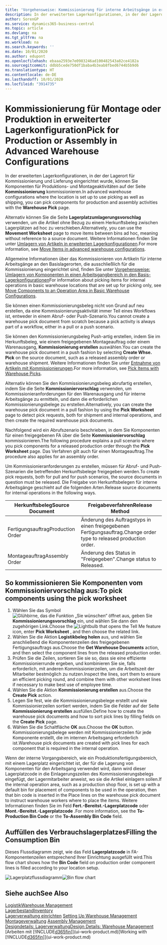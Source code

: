 ```yaml
---
title: 'Vorgehensweise: Kommissionierung für interne Arbeitsgänge in erweiterter Lagerkonfigurationen | Microsoft Docs'
description: In der erweiterten Lagerkonfigurationen, in der der Lagerort für Kommissionierung und Lieferung eingerichtet wurde, können Sie Komponenten für Produktions- und Montageaktivitäten auf der Seite **Kommissionierung** kommissionieren.
author: SorenGP
ms.service: dynamics365-business-central
ms.topic: article
ms.devlang: na
ms.tgt_pltfrm: na
ms.workload: na
ms.search.keywords: ''
ms.date: 10/01/2020
ms.author: edupont
ms.openlocfilehash: ebaaa2593e7e0983246ad100482543a82ce4182a
ms.sourcegitcommit: ddbb5cede750df1baba4b3eab8fbed6744b5b9d6
ms.translationtype: HT
ms.contentlocale: de-DE
ms.lasthandoff: 10/01/2020
ms.locfileid: "3914735"
---
```

# <a name="pick-for-production-or-assembly-in-advanced-warehouse-configurations"></a><span data-ttu-id="924eb-103">Kommissionierung für Montage oder Produktion in erweiterter Lagerkonfiguration</span><span class="sxs-lookup"><span data-stu-id="924eb-103">Pick for Production or Assembly in Advanced Warehouse Configurations</span></span>
<span data-ttu-id="924eb-104">In der erweiterten Lagerkonfigurationen, in der der Lagerort für Kommissionierung und Lieferung eingerichtet wurde, können Sie Komponenten für Produktions- und Montageaktivitäten auf der Seite **Kommissionierung** kommissionieren.</span><span class="sxs-lookup"><span data-stu-id="924eb-104">In advanced warehouse configurations where the location is set up to use picking as well as shipping, you can pick components for production and assembly activities with the **Warehouse Pick** page.</span></span>  

<span data-ttu-id="924eb-105">Alternativ können Sie die Seite **Lagerplatzumlagerungsvorschlag** verwenden, um die Artikel ohne Bezug zu einem Herkunftsbeleg zwischen Lagerplätzen ad hoc zu verschieben.</span><span class="sxs-lookup"><span data-stu-id="924eb-105">Alternatively, you can use the **Movement Worksheet** page to move items between bins ad hoc, meaning without reference to a source document.</span></span> <span data-ttu-id="924eb-106">Weitere Informationen finden Sie unter [Umlagern von Artikeln in erweiterten Lagerkonfigurationen](warehouse-how-to-move-items-in-advanced-warehousing.md).</span><span class="sxs-lookup"><span data-stu-id="924eb-106">For more information, see [Move Items in advanced warehouse configurations](warehouse-how-to-move-items-in-advanced-warehousing.md).</span></span>  

<span data-ttu-id="924eb-107">Allgemeine Informationen über das Kommissionieren von Artikeln für interne Arbeitsgänge an den Basislagerorten, die ausschließlich für die Kommissionierung eingerichtet sind, finden Sie unter [Vorgehensweise: Umlagern von Komponenten in einen Arbeitsgangbereich in den Basis-Lagerkonfigurationen](warehouse-how-to-move-components-to-an-operation-area-in-basic-warehousing.md)</span><span class="sxs-lookup"><span data-stu-id="924eb-107">For information about picking items for internal operations in basic warehouse locations that are set up for picking only, see [Move Components to an Operation Area in Basic Warehouse Configurations](warehouse-how-to-move-components-to-an-operation-area-in-basic-warehousing.md).</span></span>  

<span data-ttu-id="924eb-108">Sie können einen Kommissionierungsbeleg nicht von Grund auf neu erstellen, da eine Kommissionierungsaktivität immer Teil eines Workflows ist, entweder in einem Abruf- oder Push-Szenario.</span><span class="sxs-lookup"><span data-stu-id="924eb-108">You cannot create a warehouse pick document from scratch because a pick activity is always part of a workflow, either in a pull or a push scenario.</span></span>  

<span data-ttu-id="924eb-109">Sie können den Kommissionierungsbeleg Push-artig erstellen, indem Sie im Herkunftsbeleg, wie einem freigegebenen Montageauftrag oder einem Warenausgang, **Kommissionierung erstellen** auswählen.</span><span class="sxs-lookup"><span data-stu-id="924eb-109">You can create the warehouse pick document in a push fashion by selecting **Create Whse. Pick** on the source document, such as a released assembly order or warehouse shipment.</span></span> <span data-ttu-id="924eb-110">Weitere Informationen finden Sie unter [Entnahme von Artikeln mit Kommissionierungen](warehouse-how-to-pick-items-for-warehouse-shipment.md).</span><span class="sxs-lookup"><span data-stu-id="924eb-110">For more information, see [Pick Items with Warehouse Picks](warehouse-how-to-pick-items-for-warehouse-shipment.md).</span></span>  

<span data-ttu-id="924eb-111">Alternativ können Sie den Kommissionierungsbeleg abrufartig erstellen, indem Sie die Seite **Kommissioniervorschlag** verwenden, um Kommissionieranforderungen für den Warenausgang und für interne Arbeitsgänge zu ermitteln, und dann die erforderlichen Kommissionierungsbelege zu erstellen.</span><span class="sxs-lookup"><span data-stu-id="924eb-111">Alternatively, you can create the warehouse pick document in a pull fashion by using the **Pick Worksheet** page to detect pick requests, both for shipment and internal operations, and then create the required warehouse pick documents.</span></span>  

<span data-ttu-id="924eb-112">Nachfolgend wird ein Abrufszenario beschrieben, in dem Sie Komponenten für einen freigegebenen FA über die Seite **Kommissioniervorschlag** kommissionieren.</span><span class="sxs-lookup"><span data-stu-id="924eb-112">The following procedure explains a pull scenario where you pick components for a released production order through the **Pick Worksheet** page.</span></span> <span data-ttu-id="924eb-113">Das Verfahren gilt auch für einen Montageauftrag.</span><span class="sxs-lookup"><span data-stu-id="924eb-113">The procedure also applies for an assembly order.</span></span>  

<span data-ttu-id="924eb-114">Um Kommissionieranforderungen zu erstellen, müssen für Abruf- und Push-Szenarien die betreffenden Herkunftsbelege freigegeben werden.</span><span class="sxs-lookup"><span data-stu-id="924eb-114">To create pick requests, both for pull and for push scenarios, the source documents in question must be released.</span></span> <span data-ttu-id="924eb-115">Die Freigabe von Herkunftsbelegen für interne Arbeitsgänge geschieht auf die folgenden Arten.</span><span class="sxs-lookup"><span data-stu-id="924eb-115">Release source documents for internal operations in the following ways.</span></span>  

|<span data-ttu-id="924eb-116">Herkunftsbeleg</span><span class="sxs-lookup"><span data-stu-id="924eb-116">Source Document</span></span>|<span data-ttu-id="924eb-117">Freigabeverfahren</span><span class="sxs-lookup"><span data-stu-id="924eb-117">Release Method</span></span>|  
|---------------------|--------------------|  
|<span data-ttu-id="924eb-118">Fertigungsauftrag</span><span class="sxs-lookup"><span data-stu-id="924eb-118">Production Order</span></span>|<span data-ttu-id="924eb-119">Änderung des Auftragstyps in einen freigegebenen Fertigungsauftrag.</span><span class="sxs-lookup"><span data-stu-id="924eb-119">Change order type to released production order.</span></span>|  
|<span data-ttu-id="924eb-120">Montageauftrag</span><span class="sxs-lookup"><span data-stu-id="924eb-120">Assembly Order</span></span>|<span data-ttu-id="924eb-121">Änderung des Status in "Freigegeben".</span><span class="sxs-lookup"><span data-stu-id="924eb-121">Change status to Released.</span></span>|  

## <a name="to-pick-components-using-the-pick-worksheet"></a><span data-ttu-id="924eb-122">So kommissionieren Sie Komponenten vom Kommissioniervorschlag aus:</span><span class="sxs-lookup"><span data-stu-id="924eb-122">To pick components using the pick worksheet</span></span>  
1.  <span data-ttu-id="924eb-123">Wählen Sie das Symbol ![Glühbirne, das die Funktion „Sie wünschen“ öffnet](media/ui-search/search_small.png "Was möchten Sie tun?") aus, geben Sie **Kommissionierungsvorschlag** ein, und wählen Sie dann den zugehörigen Link.</span><span class="sxs-lookup"><span data-stu-id="924eb-123">Choose the ![Lightbulb that opens the Tell Me feature](media/ui-search/search_small.png "Tell me what you want to do") icon, enter **Pick Worksheet** , and then choose the related link.</span></span>  
2.  <span data-ttu-id="924eb-124">Wählen Sie die Aktion **Logistikbeleg holen** aus, und wählen Sie anschließend die Komponentenzeilen des freigegebenen Fertigungsauftrags aus.</span><span class="sxs-lookup"><span data-stu-id="924eb-124">Choose the **Get Warehouse Documents** action, and then select the component lines from the released production order.</span></span>  
3.  <span data-ttu-id="924eb-125">Prüfen Sie die Zeilen, sortieren Sie sie so, dass sie eine effiziente Kommissionierrunde ergeben, und kombinieren Sie sie, falls erforderlich, mit anderen Kommissionierzeilen, um die Arbeitszeit der Mitarbeiter bestmöglich zu nutzen.</span><span class="sxs-lookup"><span data-stu-id="924eb-125">Inspect the lines, sort them to ensure an efficient picking round, and combine them with other worksheet lines if necessary to make best use of employee time.</span></span>  
4.  <span data-ttu-id="924eb-126">Wählen Sie die Aktion **Kommissionierung erstellen** aus.</span><span class="sxs-lookup"><span data-stu-id="924eb-126">Choose the **Create Pick** action.</span></span>  
5.  <span data-ttu-id="924eb-127">Legen Sie fest, wie die Kommissionierungsbelege erstellt und wie Kommissionierzeilen sortiert werden, indem Sie die Felder auf der Seite **Kommissionierung erstellen** ausfüllen.</span><span class="sxs-lookup"><span data-stu-id="924eb-127">Define how to create the warehouse pick documents and how to sort pick lines by filling fields on the **Create Pick** page.</span></span>  
6.  <span data-ttu-id="924eb-128">Wählen Sie die Schaltfläche **OK** aus.</span><span class="sxs-lookup"><span data-stu-id="924eb-128">Choose the **OK** button.</span></span> <span data-ttu-id="924eb-129">Kommissionierungsbelege werden mit Kommissionierzeilen für jede Komponente erstellt, die im internen Arbeitsgang erforderlich ist.</span><span class="sxs-lookup"><span data-stu-id="924eb-129">Warehouse pick documents are created with pick lines for each component that is required in the internal operation.</span></span>  

<span data-ttu-id="924eb-130">Wenn der interne Vorgangsbereich, wie ein Produktionsfertigungsbereich, mit einem Lagerplatz eingerichtet ist, der für die Lagerung von Komponenten für den Arbeitsgang verwendet wird, dann wird dieser Lagerplatzcode in die Einlagerungszeilen des Kommissionierungsbelegs eingefügt, der Lagermitarbeiter anweist, wo sie die Artikel einlagern sollen.</span><span class="sxs-lookup"><span data-stu-id="924eb-130">If the internal operation area, such as a production shop floor, is set up with a default bin for placement of components to be used in the operation, then that bin code is inserted in the Place lines on the warehouse pick document to instruct warehouse workers where to place the items.</span></span> <span data-ttu-id="924eb-131">Weitere Informationen finden Sie im Feld **Fert.-Bereitst.-Lagerplatzcode** oder **Mont.-Bereitst.-Lagerplatzcode** .</span><span class="sxs-lookup"><span data-stu-id="924eb-131">For more information, see the **To-Production Bin Code** or the **To-Assembly Bin Code** field.</span></span>

## <a name="filling-the-consumption-bin"></a><span data-ttu-id="924eb-132">Auffüllen des Verbrauchslagerplatzes</span><span class="sxs-lookup"><span data-stu-id="924eb-132">Filling the Consumption Bin</span></span>
<span data-ttu-id="924eb-133">Dieses Flussdiagramm zeigt, wie das Feld **Lagerplatzcode** in FA-Komponentenzeilen entsprechend Ihrer Einrichtung ausgefüllt wird.</span><span class="sxs-lookup"><span data-stu-id="924eb-133">This flow chart shows how the **Bin Code** field on production order component lines is filled according to your location setup.</span></span>

<span data-ttu-id="924eb-134">![Lagerplatzflussdiagramm](media/binflow.png "BinFlow")</span><span class="sxs-lookup"><span data-stu-id="924eb-134">![Bin flow chart](media/binflow.png "BinFlow")</span></span>  

## <a name="see-also"></a><span data-ttu-id="924eb-135">Siehe auch</span><span class="sxs-lookup"><span data-stu-id="924eb-135">See Also</span></span>
[<span data-ttu-id="924eb-136">Logistik</span><span class="sxs-lookup"><span data-stu-id="924eb-136">Warehouse Management</span></span>](warehouse-manage-warehouse.md)  
[<span data-ttu-id="924eb-137">Lagerbestand</span><span class="sxs-lookup"><span data-stu-id="924eb-137">Inventory</span></span>](inventory-manage-inventory.md)  
<span data-ttu-id="924eb-138">[Lagerverwaltung einrichten](warehouse-setup-warehouse.md)   </span><span class="sxs-lookup"><span data-stu-id="924eb-138">[Setting Up Warehouse Management](warehouse-setup-warehouse.md)   </span></span>  
<span data-ttu-id="924eb-139">[Montageverwaltung](assembly-assemble-items.md)  </span><span class="sxs-lookup"><span data-stu-id="924eb-139">[Assembly Management](assembly-assemble-items.md)  </span></span>  
[<span data-ttu-id="924eb-140">Designdetails: Lagerverwaltung</span><span class="sxs-lookup"><span data-stu-id="924eb-140">Design Details: Warehouse Management</span></span>](design-details-warehouse-management.md)  
<span data-ttu-id="924eb-141">[Arbeiten mit [!INCLUDE[d365fin](includes/d365fin_md.md)]](ui-work-product.md)</span><span class="sxs-lookup"><span data-stu-id="924eb-141">[Working with [!INCLUDE[d365fin](includes/d365fin_md.md)]](ui-work-product.md)</span></span>
